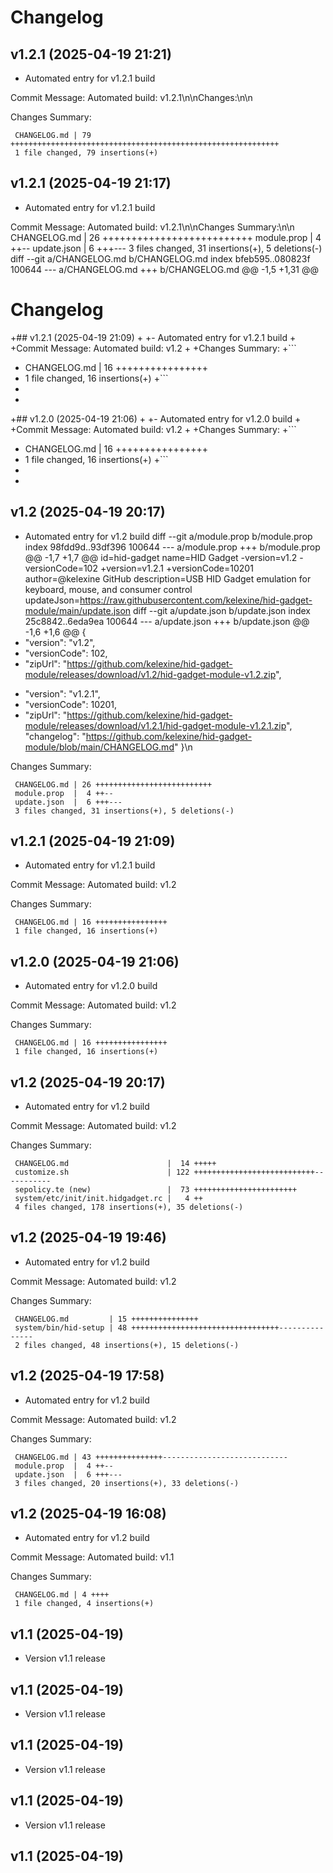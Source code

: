 # Changelog

## v1.2.1 (2025-04-19 21:21)

- Automated entry for v1.2.1 build

Commit Message: Automated build: v1.2.1\n\nChanges:\n\n

Changes Summary:
```
 CHANGELOG.md | 79 ++++++++++++++++++++++++++++++++++++++++++++++++++++++++++++
 1 file changed, 79 insertions(+)
```


## v1.2.1 (2025-04-19 21:17)

- Automated entry for v1.2.1 build

Commit Message: Automated build: v1.2.1\n\nChanges Summary:\n\n CHANGELOG.md | 26 ++++++++++++++++++++++++++  module.prop  |  4 ++--  update.json  |  6 +++---  3 files changed, 31 insertions(+), 5 deletions(-)
  diff --git a/CHANGELOG.md b/CHANGELOG.md
  index bfeb595..080823f 100644
  --- a/CHANGELOG.md
  +++ b/CHANGELOG.md
  @@ -1,5 +1,31 @@
   # Changelog
  
  +## v1.2.1 (2025-04-19 21:09)
  +
  +- Automated entry for v1.2.1 build
  +
  +Commit Message: Automated build: v1.2
  +
  +Changes Summary:
  +```
  + CHANGELOG.md | 16 ++++++++++++++++
  + 1 file changed, 16 insertions(+)
  +```
  +
  +
  +## v1.2.0 (2025-04-19 21:06)
  +
  +- Automated entry for v1.2.0 build
  +
  +Commit Message: Automated build: v1.2
  +
  +Changes Summary:
  +```
  + CHANGELOG.md | 16 ++++++++++++++++
  + 1 file changed, 16 insertions(+)
  +```
  +
  +
   ## v1.2 (2025-04-19 20:17)
  
   - Automated entry for v1.2 build
  diff --git a/module.prop b/module.prop
  index 98fdd9d..93df396 100644
  --- a/module.prop
  +++ b/module.prop
  @@ -1,7 +1,7 @@
   id=hid-gadget
   name=HID Gadget
  -version=v1.2
  -versionCode=102
  +version=v1.2.1
  +versionCode=10201
   author=@kelexine GitHub
   description=USB HID Gadget emulation for keyboard, mouse, and consumer control
   updateJson=https://raw.githubusercontent.com/kelexine/hid-gadget-module/main/update.json
  diff --git a/update.json b/update.json
  index 25c8842..6eda9ea 100644
  --- a/update.json
  +++ b/update.json
  @@ -1,6 +1,6 @@
   {
  -  "version": "v1.2",
  -  "versionCode": 102,
  -  "zipUrl": "https://github.com/kelexine/hid-gadget-module/releases/download/v1.2/hid-gadget-module-v1.2.zip",
  +  "version": "v1.2.1",
  +  "versionCode": 10201,
  +  "zipUrl": "https://github.com/kelexine/hid-gadget-module/releases/download/v1.2.1/hid-gadget-module-v1.2.1.zip",
     "changelog": "https://github.com/kelexine/hid-gadget-module/blob/main/CHANGELOG.md"
   }\n

Changes Summary:
```
 CHANGELOG.md | 26 ++++++++++++++++++++++++++
 module.prop  |  4 ++--
 update.json  |  6 +++---
 3 files changed, 31 insertions(+), 5 deletions(-)
```


## v1.2.1 (2025-04-19 21:09)

- Automated entry for v1.2.1 build

Commit Message: Automated build: v1.2

Changes Summary:
```
 CHANGELOG.md | 16 ++++++++++++++++
 1 file changed, 16 insertions(+)
```


## v1.2.0 (2025-04-19 21:06)

- Automated entry for v1.2.0 build

Commit Message: Automated build: v1.2

Changes Summary:
```
 CHANGELOG.md | 16 ++++++++++++++++
 1 file changed, 16 insertions(+)
```


## v1.2 (2025-04-19 20:17)

- Automated entry for v1.2 build

Commit Message: Automated build: v1.2

Changes Summary:
```
 CHANGELOG.md                      |  14 +++++
 customize.sh                      | 122 +++++++++++++++++++++++++++-----------
 sepolicy.te (new)                 |  73 +++++++++++++++++++++++
 system/etc/init/init.hidgadget.rc |   4 ++
 4 files changed, 178 insertions(+), 35 deletions(-)
```


## v1.2 (2025-04-19 19:46)

- Automated entry for v1.2 build

Commit Message: Automated build: v1.2

Changes Summary:
```
 CHANGELOG.md         | 15 +++++++++++++++
 system/bin/hid-setup | 48 +++++++++++++++++++++++++++++++++---------------
 2 files changed, 48 insertions(+), 15 deletions(-)
```


## v1.2 (2025-04-19 17:58)

- Automated entry for v1.2 build

Commit Message: Automated build: v1.2

Changes Summary:
```
 CHANGELOG.md | 43 +++++++++++++++----------------------------
 module.prop  |  4 ++--
 update.json  |  6 +++---
 3 files changed, 20 insertions(+), 33 deletions(-)
```


## v1.2 (2025-04-19 16:08)

- Automated entry for v1.2 build

Commit Message: Automated build: v1.1

Changes Summary:
```
 CHANGELOG.md | 4 ++++
 1 file changed, 4 insertions(+)
```


## v1.1 (2025-04-19)

- Version v1.1 release

## v1.1 (2025-04-19)

- Version v1.1 release

## v1.1 (2025-04-19)

- Version v1.1 release

## v1.1 (2025-04-19)

- Version v1.1 release

## v1.1 (2025-04-19)
